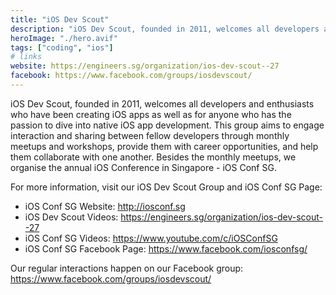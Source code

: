 ```yaml
---
title: "iOS Dev Scout"
description: "iOS Dev Scout, founded in 2011, welcomes all developers and enthusiasts who have been creating iOS apps as well as for anyone who has the passion to dive into native iOS app development. This group aims to engage interaction and sharing between fellow developers through monthly meetups and workshops, provide them with career opportunities, and help them collaborate with one another. Besides the monthly meetups, we organise the annual iOS Conference in Singapore - iOS Conf SG."
heroImage: "./hero.avif"
tags: ["coding", "ios"]
# links
website: https://engineers.sg/organization/ios-dev-scout--27
facebook: https://www.facebook.com/groups/iosdevscout/
---
```


iOS Dev Scout, founded in 2011, welcomes all developers and enthusiasts who have been creating iOS apps as well as for anyone who has the passion to dive into native iOS app development. This group aims to engage interaction and sharing between fellow developers through monthly meetups and workshops, provide them with career opportunities, and help them collaborate with one another.
Besides the monthly meetups, we organise the annual iOS Conference in Singapore - iOS Conf SG.

For more information, visit our iOS Dev Scout Group and iOS Conf SG Page:

- iOS Conf SG Website: http://iosconf.sg
- iOS Dev Scout Videos: https://engineers.sg/organization/ios-dev-scout--27
- iOS Conf SG Videos: https://www.youtube.com/c/iOSConfSG
- iOS Conf SG Facebook Page: https://www.facebook.com/iosconfsg/

Our regular interactions happen on our Facebook group: https://www.facebook.com/groups/iosdevscout/

